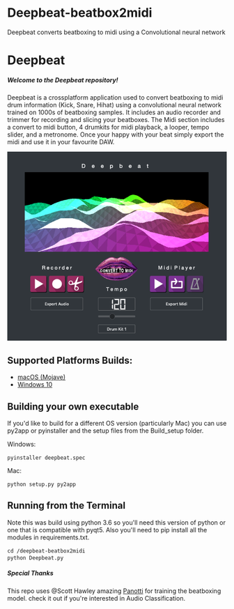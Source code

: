 # Deepbeat-beatbox2midi
Deepbeat converts beatboxing to midi using a Convolutional neural network

# Deepbeat
##### Welcome to the Deepbeat repository!
Deepbeat is a crossplatform application used to convert beatboxing to midi drum information (Kick, Snare, Hihat) using a convolutional neural network trained on 1000s of beatboxing samples. 
It includes an audio recorder and trimmer for recording and slicing your beatboxes. The Midi section includes a convert to midi button, 4 drumkits for midi playback, a looper, tempo slider, and a metronome. Once your happy with your beat simply export the midi and use it in your favourite DAW.


![](resources/images/deepbeat_interface.png)

## Supported Platforms Builds:
- [macOS (Mojave)](https://bit.ly/2zT9LsH)
- [Windows 10](https://bit.ly/2UIAKjm)

## Building your own executable
If you'd like to build for a different OS version (particularly Mac) you can use py2app or pyinstaller and the setup files from the Build_setup folder.
  
  Windows:
  ```
  pyinstaller deepbeat.spec
  ```
  Mac:
  ```
  python setup.py py2app
  ```

## Running from the Terminal
Note this was build using python 3.6 so you'll need this version of python or one that is compatible with pyqt5. Also you'll need to pip install all the modules in requirements.txt.

```
cd /deepbeat-beatbox2midi
python Deepbeat.py
```

##### Special Thanks
This repo uses @Scott Hawley amazing [Panotti](https://github.com/drscotthawley/panotti) for training the beatboxing model. check it out if you're interested in Audio Classification.

